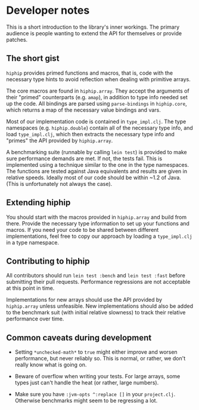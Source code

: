 # Developer notes

This is a short introduction to the library's inner workings. The
primary audience is people wanting to extend the API for themselves or
provide patches.

## The short gist

`hiphip` provides primed functions and macros, that is, code with the
necessary type hints to avoid reflection when dealing with primitive
arrays.

The core macros are found in `hiphip.array`. They accept the arguments
of their "primed" counterparts (e.g. `amap`), in addition to type info
needed set up the code. All bindings are parsed using `parse-bindings`
in `hiphip.core`, which returns a map of the necessary value bindings
and vars.

Most of our implementation code is contained in `type_impl.clj`. The
type namespaces (e.g. `hiphip.double`) contain all of the necessary
type info, and load `type_impl.clj`, which then extracts the necessary
type info and "primes" the API provided by `hiphip.array`.

A benchmarking suite (runnable by calling `lein test`) is provided to
make sure performance demands are met. If not, the tests fail. This is
implemented using a technique similar to the one in the type
namespaces. The functions are tested against Java equivalents and
results are given in relative speeds. Ideally most of our code should
be within ~1.2 of Java. (This is unfortunately not always the case).

## Extending hiphip

You should start with the macros provided in `hiphip.array` and build
from there. Provide the necessary type information to set up your
functions and macros. If you need your code to be shared between
different implementations, feel free to copy our approach by loading a
`type_impl.clj` in a type namespace.

## Contributing to hiphip

All contributors should run `lein test :bench` and `lein test :fast`
before submitting their pull requests. Performance regressions are not
acceptable at this point in time.

Implementations for new arrays should use the API provided by
`hiphip.array` unless unfeasible. New implementations should also be
added to the benchmark suit (with initial relative slowness) to track
their relative performance over time.

## Common caveats during development

* Setting `*unchecked-math*` to `true` might either improve and worsen
  performance, but never reliably so. This is normal, or rather, we
  don't really know what is going on.

* Beware of overflow when writing your tests. For large arrays, some
  types just can't handle the heat (or rather, large numbers).

* Make sure you have `:jvm-opts ^:replace []` in your `project.clj`.
  Otherwise benchmarks might seem to be regressing a lot.